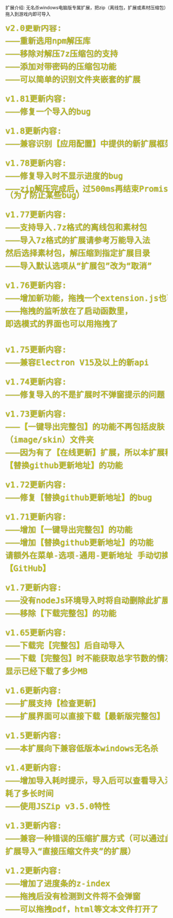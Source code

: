 扩展介绍: 无名杀windows电脑版专属扩展，把zip（离线包，扩展或素材压缩包）拖入到游戏内即可导入
<pre style="color:rgb(210,210,000); font-size:25px; line-height:20px; text-shadow: 0 0 2px black;">
v2.0更新内容:

———重新选用npm解压库

———移除对解压7z压缩包的支持

———添加对带密码的压缩包功能

———可以简单的识别文件夹嵌套的扩展


v1.81更新内容:

———修复一个导入的bug


v1.8更新内容:

———兼容识别【应用配置】中提供的新扩展框架


v1.78更新内容:

———修复导入时不显示进度的bug

———zip解压完成后，过500ms再结束Promise
（为了防止某些bug）


v1.77更新内容:

———支持导入.7z格式的离线包和素材包

———导入7z格式的扩展请参考万能导入法

然后选择素材包，解压缩到指定扩展目录

———导入默认选项从“扩展包”改为“取消”


v1.76更新内容:

———增加新功能，拖拽一个extension.js也可以导入扩展

———拖拽的监听放在了启动函数里，

即选模式的界面也可以用拖拽了



v1.75更新内容:

———兼容Electron V15及以上的新api


v1.74更新内容:

———修复导入的不是扩展时不弹窗提示的问题


v1.73更新内容:

———【一键导出完整包】的功能不再包括皮肤

（image/skin）文件夹

———因为有了【在线更新】扩展，所以本扩展移除

【替换github更新地址】的功能


v1.72更新内容:

———修复【替换github更新地址】的bug


v1.71更新内容:

———增加【一键导出完整包】的功能

———增加【替换github更新地址】的功能

请额外在菜单-选项-通用-更新地址 手动切换为

【GitHub】


v1.7更新内容:

———没有nodeJs环境导入时将自动删除此扩展

———移除【下载完整包】的功能


v1.65更新内容:

———下载完【完整包】后自动导入

———下载【完整包】时不能获取总字节数的情况将

显示已经下载了多少MB


v1.6更新内容:

———扩展支持【检查更新】

———扩展界面可以直接下载【最新版完整包】


v1.5更新内容:

———本扩展向下兼容低版本windows无名杀


v1.4更新内容:

———增加导入耗时提示，导入后可以查看导入消

耗了多长时间

———使用JSZip v3.5.0特性


v1.3更新内容:

———兼容一种错误的压缩扩展方式（可以通过此

扩展导入“直接压缩文件夹”的扩展）


v1.2更新内容:

———增加了进度条的z-index

———拖拽后没有检测到文件将不会弹窗

———可以拖拽pdf，html等文本文件打开了
</pre>
